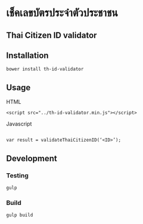 # เช็คเลขบัตรประจำตัวประชาชน
## Thai Citizen ID validator

## Installation
```
bower install th-id-validator
```

## Usage
HTML

```
<script src="../th-id-validator.min.js"></script>

```

Javascript

```

var result = validateThaiCitizenID(‘<ID>’);

```

## Development
### Testing
```
gulp
```

### Build
```
gulp build
```

